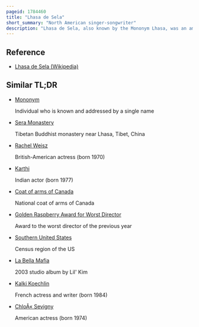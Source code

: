 ```yaml
---
pageid: 1784460
title: "Lhasa de Sela"
short_summary: "North American singer-songwriter"
description: "Lhasa de Sela, also known by the Mononym Lhasa, was an american-canadian Singer-Songwriter who was raised in Mexico and the United States and divided her adult Life between Canada and France. Her first Album La llorona went Platinum in Canada and won lhasa a Juno Award and a Flix Award."
---
```


## Reference

- [Lhasa de Sela (Wikipedia)](https://en.wikipedia.org/?curid=1784460)

## Similar TL;DR

- [Mononym](/tldr/en/mononym)

  Individual who is known and addressed by a single name

- [Sera Monastery](/tldr/en/sera-monastery)

  Tibetan Buddhist monastery near Lhasa, Tibet, China

- [Rachel Weisz](/tldr/en/rachel-weisz)

  British-American actress (born 1970)

- [Karthi](/tldr/en/karthi)

  Indian actor (born 1977)

- [Coat of arms of Canada](/tldr/en/coat-of-arms-of-canada)

  National coat of arms of Canada

- [Golden Raspberry Award for Worst Director](/tldr/en/golden-raspberry-award-for-worst-director)

  Award to the worst director of the previous year

- [Southern United States](/tldr/en/southern-united-states)

  Census region of the US

- [La Bella Mafia](/tldr/en/la-bella-mafia)

  2003 studio album by Lil' Kim

- [Kalki Koechlin](/tldr/en/kalki-koechlin)

  French actress and writer (born 1984)

- [ChloÃ« Sevigny](/tldr/en/chloe-sevigny)

  American actress (born 1974)
